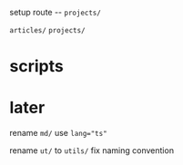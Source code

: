 setup route -- `projects/`

`articles/`
`projects/`

# scripts

# later

rename `md/` use `lang="ts"`

rename `ut/` to `utils/`
fix naming convention
